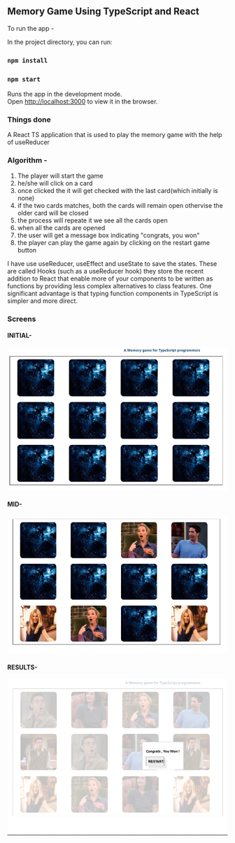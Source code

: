 

## Memory Game Using TypeScript and React
To run the app -

In the project directory, you can run:
### `npm install`
### `npm start`

Runs the app in the development mode.<br />
Open [http://localhost:3000](http://localhost:3000) to view it in the browser.


### Things done

A React TS application that is used to play the memory game with the help of useReducer 

### Algorithm -

1. The player will start the game 
2. he/she will click on a card 
3. once clicked the it will get checked with the last card(which initially is none)
4. if the two cards matches, both the cards will remain open othervise the older card will be closed
5. the process will repeate it we see all the cards open
6. when all the cards are opened 
7. the user will get a message box indicating "congrats, you won" 
8. the player can play the game again by clicking on the restart game button



I have use useReducer, useEffect and useState to save the states. 
These are called Hooks (such as a useReducer hook) they store the recent addition to React that enable
more of your components to be written as functions by providing less complex 
alternatives to class features. One significant advantage is that typing function
components in TypeScript is simpler and more direct.

### Screens

#### INITIAL-

![Initial Screen](https://github.com/Chhavi-Trivedi/memoryGame_TypeScript/blob/main/src/components/memory/Images/initial.png?raw=true)
#### MID-
![Mid Screen](https://github.com/Chhavi-Trivedi/memoryGame_TypeScript/blob/main/src/components/memory/Images/mid.png?raw=true)
#### RESULTS-
![Result Screen](https://github.com/Chhavi-Trivedi/memoryGame_TypeScript/blob/main/src/components/memory/Images/result.png?raw=true)
